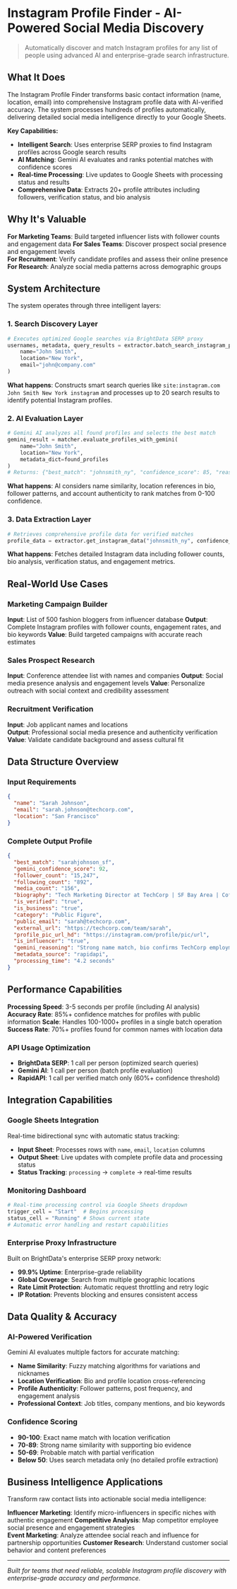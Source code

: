 # Instagram Profile Finder - AI-Powered Social Media Discovery

> Automatically discover and match Instagram profiles for any list of people using advanced AI and enterprise-grade search infrastructure.

## What It Does

The Instagram Profile Finder transforms basic contact information (name, location, email) into comprehensive Instagram profile data with AI-verified accuracy. The system processes hundreds of profiles automatically, delivering detailed social media intelligence directly to your Google Sheets.

**Key Capabilities:**
- **Intelligent Search**: Uses enterprise SERP proxies to find Instagram profiles across Google search results
- **AI Matching**: Gemini AI evaluates and ranks potential matches with confidence scores
- **Real-time Processing**: Live updates to Google Sheets with processing status and results
- **Comprehensive Data**: Extracts 20+ profile attributes including followers, verification status, and bio analysis

## Why It's Valuable

**For Marketing Teams**: Build targeted influencer lists with follower counts and engagement data
**For Sales Teams**: Discover prospect social presence and engagement levels  
**For Recruitment**: Verify candidate profiles and assess their online presence
**For Research**: Analyze social media patterns across demographic groups

## System Architecture

The system operates through three intelligent layers:

### 1. Search Discovery Layer
```python
# Executes optimized Google searches via BrightData SERP proxy
usernames, metadata, query_results = extractor.batch_search_instagram_profiles(
    name="John Smith", 
    location="New York", 
    email="john@company.com"
)
```

**What happens**: Constructs smart search queries like `site:instagram.com John Smith New York instagram` and processes up to 20 search results to identify potential Instagram profiles.

### 2. AI Evaluation Layer
```python
# Gemini AI analyzes all found profiles and selects the best match
gemini_result = matcher.evaluate_profiles_with_gemini(
    name="John Smith",
    location="New York", 
    metadata_dict=found_profiles
)
# Returns: {"best_match": "johnsmith_ny", "confidence_score": 85, "reasoning": "..."}
```

**What happens**: AI considers name similarity, location references in bio, follower patterns, and account authenticity to rank matches from 0-100 confidence.

### 3. Data Extraction Layer
```python
# Retrieves comprehensive profile data for verified matches
profile_data = extractor.get_instagram_data("johnsmith_ny", confidence_score=85, "John Smith")
```

**What happens**: Fetches detailed Instagram data including follower counts, bio analysis, verification status, and engagement metrics.

## Real-World Use Cases

### Marketing Campaign Builder
**Input**: List of 500 fashion bloggers from influencer database
**Output**: Complete Instagram profiles with follower counts, engagement rates, and bio keywords
**Value**: Build targeted campaigns with accurate reach estimates

### Sales Prospect Research  
**Input**: Conference attendee list with names and companies
**Output**: Social media presence analysis and engagement levels
**Value**: Personalize outreach with social context and credibility assessment

### Recruitment Verification
**Input**: Job applicant names and locations  
**Output**: Professional social media presence and authenticity verification
**Value**: Validate candidate background and assess cultural fit

## Data Structure Overview

### Input Requirements
```json
{
  "name": "Sarah Johnson",
  "email": "sarah.johnson@techcorp.com", 
  "location": "San Francisco"
}
```

### Complete Output Profile
```json
{
  "best_match": "sarahjohnson_sf",
  "gemini_confidence_score": 92,
  "follower_count": "15,247",
  "following_count": "892", 
  "media_count": "156",
  "biography": "Tech Marketing Director at TechCorp | SF Bay Area | Coffee enthusiast ☕",
  "is_verified": "true",
  "is_business": "true",
  "category": "Public Figure",
  "public_email": "sarah@techcorp.com",
  "external_url": "https://techcorp.com/team/sarah",
  "profile_pic_url_hd": "https://instagram.com/profile/pic/url",
  "is_influencer": "true",
  "gemini_reasoning": "Strong name match, bio confirms TechCorp employment, SF location verified",
  "metadata_source": "rapidapi",
  "processing_time": "4.2 seconds"
}
```

## Performance Capabilities

**Processing Speed**: 3-5 seconds per profile (including AI analysis)
**Accuracy Rate**: 85%+ confidence matches for profiles with public information
**Scale**: Handles 100-1000+ profiles in a single batch operation
**Success Rate**: 70%+ profiles found for common names with location data

### API Usage Optimization
- **BrightData SERP**: 1 call per person (optimized search queries)
- **Gemini AI**: 1 call per person (batch profile evaluation)  
- **RapidAPI**: 1 call per verified match only (60%+ confidence threshold)

## Integration Capabilities

### Google Sheets Integration
Real-time bidirectional sync with automatic status tracking:
- **Input Sheet**: Processes rows with `name`, `email`, `location` columns
- **Output Sheet**: Live updates with complete profile data and processing status
- **Status Tracking**: `processing` → `complete` → real-time results

### Monitoring Dashboard
```python
# Real-time processing control via Google Sheets dropdown
trigger_cell = "Start"  # Begins processing
status_cell = "Running" # Shows current state
# Automatic error handling and restart capabilities
```

### Enterprise Proxy Infrastructure
Built on BrightData's enterprise SERP proxy network:
- **99.9% Uptime**: Enterprise-grade reliability
- **Global Coverage**: Search from multiple geographic locations
- **Rate Limit Protection**: Automatic request throttling and retry logic
- **IP Rotation**: Prevents blocking and ensures consistent access

## Data Quality & Accuracy

### AI-Powered Verification
Gemini AI evaluates multiple factors for accurate matching:
- **Name Similarity**: Fuzzy matching algorithms for variations and nicknames
- **Location Verification**: Bio and profile location cross-referencing  
- **Profile Authenticity**: Follower patterns, post frequency, and engagement analysis
- **Professional Context**: Job titles, company mentions, and bio keywords

### Confidence Scoring
- **90-100**: Exact name match with location verification
- **70-89**: Strong name similarity with supporting bio evidence
- **50-69**: Probable match with partial verification
- **Below 50**: Uses search metadata only (no detailed profile extraction)

## Business Intelligence Applications

Transform raw contact lists into actionable social media intelligence:

**Influencer Marketing**: Identify micro-influencers in specific niches with authentic engagement
**Competitive Analysis**: Map competitor employee social presence and engagement strategies  
**Event Marketing**: Analyze attendee social reach and influence for partnership opportunities
**Customer Research**: Understand customer social behavior and content preferences

---

*Built for teams that need reliable, scalable Instagram profile discovery with enterprise-grade accuracy and performance.*
